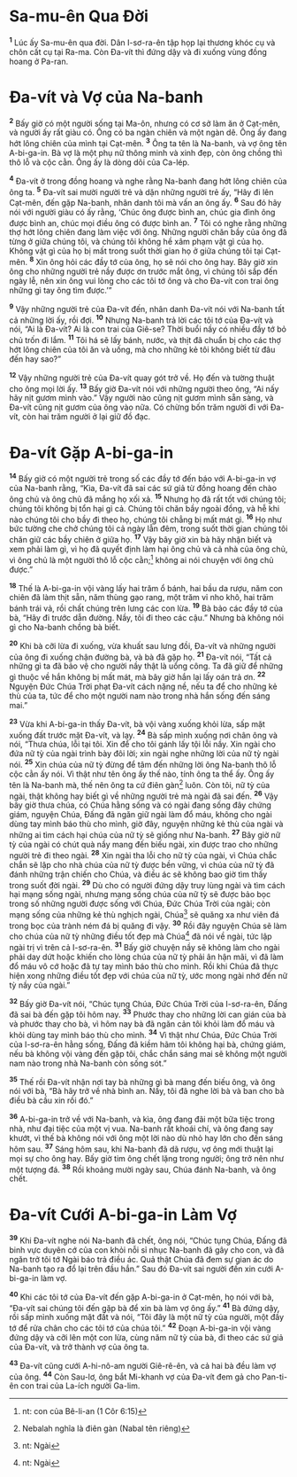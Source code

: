 # Sa-mu-ên Qua Ðời
<sup><b>1</b></sup> Lúc ấy Sa-mu-ên qua đời. Dân I-sơ-ra-ên tập họp lại thương khóc cụ và chôn cất cụ tại Ra-ma. Còn Ða-vít thì đứng dậy và đi xuống vùng đồng hoang ở Pa-ran.

# Ða-vít và Vợ của Na-banh
<sup><b>2</b></sup> Bấy giờ có một người sống tại Ma-ôn, nhưng có cơ sở làm ăn ở Cạt-mên, và người ấy rất giàu có. Ông có ba ngàn chiên và một ngàn dê. Ông ấy đang hớt lông chiên của mình tại Cạt-mên. <sup><b>3</b></sup> Ông ta tên là Na-banh, và vợ ông tên A-bi-ga-in. Bà vợ là một phụ nữ thông minh và xinh đẹp, còn ông chồng thì thô lỗ và cộc cằn. Ông ấy là dòng dõi của Ca-lép.

<sup><b>4</b></sup> Ða-vít ở trong đồng hoang và nghe rằng Na-banh đang hớt lông chiên của ông ta. <sup><b>5</b></sup> Ða-vít sai mười người trẻ và dặn những người trẻ ấy, “Hãy đi lên Cạt-mên, đến gặp Na-banh, nhân danh tôi mà vấn an ông ấy. <sup><b>6</b></sup> Sau đó hãy nói với người giàu có ấy rằng, ‘Chúc ông được bình an, chúc gia đình ông được bình an, chúc mọi điều ông có được bình an. <sup><b>7</b></sup> Tôi có nghe rằng những thợ hớt lông chiên đang làm việc với ông. Những người chăn bầy của ông đã từng ở giữa chúng tôi, và chúng tôi không hề xâm phạm vật gì của họ. Không vật gì của họ bị mất trong suốt thời gian họ ở giữa chúng tôi tại Cạt-mên. <sup><b>8</b></sup> Xin ông hỏi các đầy tớ của ông, họ sẽ nói cho ông hay. Bây giờ xin ông cho những người trẻ nầy được ơn trước mắt ông, vì chúng tôi sắp đến ngày lễ, nên xin ông vui lòng cho các tôi tớ ông và cho Ða-vít con trai ông những gì tay ông tìm được.’”

<sup><b>9</b></sup> Vậy những người trẻ của Ða-vít đến, nhân danh Ða-vít nói với Na-banh tất cả những lời ấy, rồi đợi. <sup><b>10</b></sup> Nhưng Na-banh trả lời các tôi tớ của Ða-vít và nói, “Ai là Ða-vít? Ai là con trai của Giê-se? Thời buổi nầy có nhiều đầy tớ bỏ chủ trốn đi lắm. <sup><b>11</b></sup> Tôi há sẽ lấy bánh, nước, và thịt đã chuẩn bị cho các thợ hớt lông chiên của tôi ăn và uống, mà cho những kẻ tôi không biết từ đâu đến hay sao?”

<sup><b>12</b></sup> Vậy những người trẻ của Ða-vít quay gót trở về. Họ đến và tường thuật cho ông mọi lời ấy. <sup><b>13</b></sup> Bấy giờ Ða-vít nói với những người theo ông, “Ai nấy hãy nịt gươm mình vào.” Vậy người nào cũng nịt gươm mình sẵn sàng, và Ða-vít cũng nịt gươm của ông vào nữa. Có chừng bốn trăm người đi với Ða-vít, còn hai trăm người ở lại giữ đồ đạc.

# Ða-vít Gặp A-bi-ga-in
<sup><b>14</b></sup> Bấy giờ có một người trẻ trong số các đầy tớ đến báo với A-bi-ga-in vợ của Na-banh rằng, “Kìa, Ða-vít đã sai các sứ giả từ đồng hoang đến chào ông chủ và ông chủ đã mắng họ xối xả. <sup><b>15</b></sup> Nhưng họ đã rất tốt với chúng tôi; chúng tôi không bị tổn hại gì cả. Chúng tôi chăn bầy ngoài đồng, và hễ khi nào chúng tôi cho bầy đi theo họ, chúng tôi chẳng bị mất mát gì. <sup><b>16</b></sup> Họ như bức tường che chở chúng tôi cả ngày lẫn đêm, trong suốt thời gian chúng tôi chăn giữ các bầy chiên ở giữa họ. <sup><b>17</b></sup> Vậy bây giờ xin bà hãy nhận biết và xem phải làm gì, vì họ đã quyết định làm hại ông chủ và cả nhà của ông chủ, vì ông chủ là một người thô lỗ cộc cằn;[^1] không ai nói chuyện với ông chủ được.”

<sup><b>18</b></sup> Thế là A-bi-ga-in vội vàng lấy hai trăm ổ bánh, hai bầu da rượu, năm con chiên đã làm thịt sẵn, năm thùng gạo rang, một trăm vỉ nho khô, hai trăm bánh trái vả, rồi chất chúng trên lưng các con lừa. <sup><b>19</b></sup> Bà bảo các đầy tớ của bà, “Hãy đi trước dẫn đường. Nầy, tôi đi theo các cậu.” Nhưng bà không nói gì cho Na-banh chồng bà biết.

<sup><b>20</b></sup> Khi bà cỡi lừa đi xuống, vừa khuất sau lưng đồi, Ða-vít và những người của ông đi xuống chận đường bà, và bà đã gặp họ. <sup><b>21</b></sup> Ða-vít nói, “Tất cả những gì ta đã bảo vệ cho người nầy thật là uổng công. Ta đã giữ để những gì thuộc về hắn không bị mất mát, mà bây giờ hắn lại lấy oán trả ơn. <sup><b>22</b></sup> Nguyện Ðức Chúa Trời phạt Ða-vít cách nặng nề, nếu ta để cho những kẻ thù của ta, tức để cho một người nam nào trong nhà hắn sống đến sáng mai.”

<sup><b>23</b></sup> Vừa khi A-bi-ga-in thấy Ða-vít, bà vội vàng xuống khỏi lừa, sấp mặt xuống đất trước mặt Ða-vít, và lạy. <sup><b>24</b></sup> Bà sấp mình xuống nơi chân ông và nói, “Thưa chúa, lỗi tại tôi. Xin để cho tôi gánh lấy tội lỗi nầy. Xin ngài cho đứa nữ tỳ của ngài trình bày đôi lời; xin ngài nghe những lời của nữ tỳ ngài nói. <sup><b>25</b></sup> Xin chúa của nữ tỳ đừng để tâm đến những lời ông Na-banh thô lỗ cộc cằn ấy nói. Vì thật như tên ông ấy thế nào, tính ông ta thể ấy. Ông ấy tên là Na-banh mà, thế nên ông ta cứ điên gàn[^2] luôn. Còn tôi, nữ tỳ của ngài, thật không hay biết gì về những người trẻ mà ngài đã sai đến. <sup><b>26</b></sup> Vậy bây giờ thưa chúa, có Chúa hằng sống và có ngài đang sống đây chứng giám, nguyện Chúa, Ðấng đã ngăn giữ ngài làm đổ máu, không cho ngài dùng tay mình báo thù cho mình, giờ đây, nguyện những kẻ thù của ngài và những ai tìm cách hại chúa của nữ tỳ sẽ giống như Na-banh. <sup><b>27</b></sup> Bây giờ nữ tỳ của ngài có chút quà nầy mang đến biếu ngài, xin được trao cho những người trẻ đi theo ngài. <sup><b>28</b></sup> Xin ngài tha lỗi cho nữ tỳ của ngài, vì Chúa chắc chắn sẽ lập cho nhà chúa của nữ tỳ được bền vững, vì chúa của nữ tỳ đã đánh những trận chiến cho Chúa, và điều ác sẽ không bao giờ tìm thấy trong suốt đời ngài. <sup><b>29</b></sup> Dù cho có người đứng dậy truy lùng ngài và tìm cách hại mạng sống ngài, nhưng mạng sống chúa của nữ tỳ sẽ được bảo bọc trong số những người được sống với Chúa, Ðức Chúa Trời của ngài; còn mạng sống của những kẻ thù nghịch ngài, Chúa[^3] sẽ quăng xa như viên đá trong bọc của trành ném đá bị quăng đi vậy. <sup><b>30</b></sup> Rồi đây nguyện Chúa sẽ làm cho chúa của nữ tỳ những điều tốt đẹp mà Chúa[^4] đã nói về ngài, tức lập ngài trị vì trên cả I-sơ-ra-ên. <sup><b>31</b></sup> Bấy giờ chuyện nầy sẽ không làm cho ngài phải day dứt hoặc khiến cho lòng chúa của nữ tỳ phải ân hận mãi, vì đã làm đổ máu vô cớ hoặc đã tự tay mình báo thù cho mình. Rồi khi Chúa đã thực hiện xong những điều tốt đẹp với chúa của nữ tỳ, ước mong ngài nhớ đến nữ tỳ nầy của ngài.”

<sup><b>32</b></sup> Bấy giờ Ða-vít nói, “Chúc tụng Chúa, Ðức Chúa Trời của I-sơ-ra-ên, Ðấng đã sai bà đến gặp tôi hôm nay. <sup><b>33</b></sup> Phước thay cho những lời can gián của bà và phước thay cho bà, vì hôm nay bà đã ngăn cản tôi khỏi làm đổ máu và khỏi dùng tay mình báo thù cho mình. <sup><b>34</b></sup> Vì thật như Chúa, Ðức Chúa Trời của I-sơ-ra-ên hằng sống, Ðấng đã kiềm hãm tôi không hại bà, chứng giám, nếu bà không vội vàng đến gặp tôi, chắc chắn sáng mai sẽ không một người nam nào trong nhà Na-banh còn sống sót.”

<sup><b>35</b></sup> Thế rồi Ða-vít nhận nơi tay bà những gì bà mang đến biếu ông, và ông nói với bà, “Bà hãy trở về nhà bình an. Nầy, tôi đã nghe lời bà và ban cho bà điều bà cầu xin rồi đó.”

<sup><b>36</b></sup> A-bi-ga-in trở về với Na-banh, và kìa, ông đang đãi một bữa tiệc trong nhà, như đại tiệc của một vị vua. Na-banh rất khoái chí, và ông đang say khướt, vì thế bà không nói với ông một lời nào dù nhỏ hay lớn cho đến sáng hôm sau. <sup><b>37</b></sup> Sáng hôm sau, khi Na-banh đã dã rượu, vợ ông mới thuật lại mọi sự cho ông hay. Bấy giờ tim ông chết lặng trong người; ông trở nên như một tượng đá. <sup><b>38</b></sup> Rồi khoảng mười ngày sau, Chúa đánh Na-banh, và ông chết.

# Ða-vít Cưới A-bi-ga-in Làm Vợ
<sup><b>39</b></sup> Khi Ða-vít nghe nói Na-banh đã chết, ông nói, “Chúc tụng Chúa, Ðấng đã binh vực duyên cớ của con khỏi nỗi sỉ nhục Na-banh đã gây cho con, và đã ngăn trở tôi tớ Ngài báo trả điều ác. Quả thật Chúa đã đem sự gian ác do Na-banh tạo ra đổ lại trên đầu hắn.” Sau đó Ða-vít sai người đến xin cưới A-bi-ga-in làm vợ.

<sup><b>40</b></sup> Khi các tôi tớ của Ða-vít đến gặp A-bi-ga-in ở Cạt-mên, họ nói với bà, “Ða-vít sai chúng tôi đến gặp bà để xin bà làm vợ ông ấy.” <sup><b>41</b></sup> Bà đứng dậy, rồi sấp mình xuống mặt đất và nói, “Tôi đây là một nữ tỳ của người, một đầy tớ để rửa chân cho các tôi tớ của chúa tôi.” <sup><b>42</b></sup> Ðoạn A-bi-ga-in vội vàng đứng dậy và cỡi lên một con lừa, cùng năm nữ tỳ của bà, đi theo các sứ giả của Ða-vít, và trở thành vợ của ông ta.

<sup><b>43</b></sup> Ða-vít cũng cưới A-hi-nô-am người Giê-rê-ên, và cả hai bà đều làm vợ của ông. <sup><b>44</b></sup> Còn Sau-lơ, ông bắt Mi-khanh vợ của Ða-vít đem gả cho Pan-ti-ên con trai của La-ích người Ga-lim.

[^1]: nt: con của Bê-li-an (1 Côr 6:15)
[^2]: Nebalah nghĩa là điên gàn (Nabal tên riêng)
[^3]: nt: Ngài
[^4]: nt: Ngài
